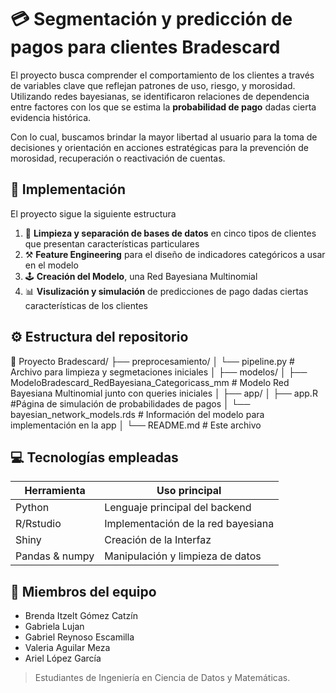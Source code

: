 # 💳 Segmentación y predicción de pagos para clientes Bradescard

El proyecto busca comprender el comportamiento de los clientes a través de variables clave que reflejan patrones de uso, riesgo, y morosidad. Utilizando redes bayesianas, se identificaron relaciones de dependencia entre factores con los que se estima la **probabilidad de pago** dadas cierta evidencia histórica. 

Con lo cual, buscamos brindar la mayor libertad al usuario para la toma de decisiones y orientación en acciones estratégicas para la prevención de morosidad, recuperación o reactivación de cuentas. 


## 📑 Implementación
El proyecto sigue la siguiente estructura
1. 🧹 **Limpieza y separación de bases de datos** en cinco tipos de clientes que presentan características particulares 
2. ⚒ **Feature Engineering** para el diseño de indicadores categóricos a usar en el modelo
3. 🕹 **Creación del Modelo**, una Red Bayesiana Multinomial 
4. 📊 **Visulización y simulación** de predicciones de pago dadas ciertas características de los clientes


## ⚙ Estructura del repositorio
📁 Proyecto Bradescard/
├── preprocesamiento/
│ └── pipeline.py # Archivo para limpieza y segmetaciones iniciales
│
├── modelos/
│ ├── ModeloBradescard_RedBayesiana_Categoricass_mm # Modelo Red Bayesiana Multinomial junto con queries iniciales
│ 
├── app/
│ ├── app.R   #Página de simulación de probabilidades de pagos
│ └── bayesian_network_models.rds # Información del modelo para implementación en la app
│
└── README.md # Este archivo


## 💻 Tecnologías empleadas
| Herramienta     |  Uso principal  |
|--------------|---------------|
| Python | Lenguaje principal del backend | 
| R/Rstudio | Implementación de la red bayesiana |
| Shiny | Creación de la Interfaz |
| Pandas & numpy | Manipulación y limpieza de datos |



## 👥 Miembros del equipo
* Brenda Itzelt Gómez Catzín
* Gabriela Lujan
* Gabriel Reynoso Escamilla
* Valeria Aguilar Meza
* Ariel López García

> Estudiantes de Ingeniería en Ciencia de Datos y Matemáticas.
